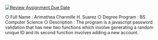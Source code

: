 [![Review Assignment Due Date](https://classroom.github.com/assets/deadline-readme-button-22041afd0340ce965d47ae6ef1cefeee28c7c493a6346c4f15d667ab976d596c.svg)](https://classroom.github.com/a/nWQdyJGq)

○ Full Name : Arimathea Charmille H. Suarez 
○ Degree Program : BS Computer Science 
○ Description : The program is a javascript password validation that has new two functions which involve generating a random unique ID and its second function involves adding a new account.
